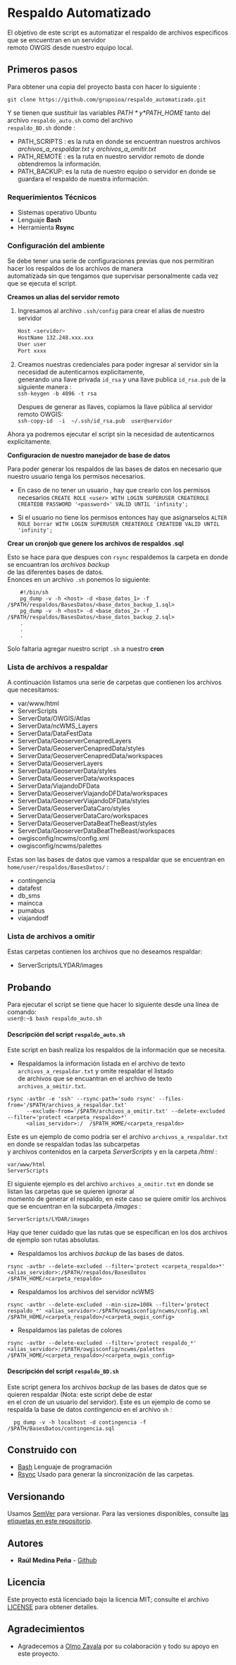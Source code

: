 # Respaldo Automatizado

El objetivo de este script es automatizar el respaldo de archivos especificos que se encuentran en un servidor  
remoto OWGIS desde nuestro equipo local.

## Primeros pasos
Para obtener una copia del proyecto basta con hacer lo siguiente : 
   
   `git clone https://github.com/grupoioa/respaldo_automatizado.git`  

Y se tienen que sustituir las variables *$PATH* y *$PATH_HOME* tanto del archivo `respaldo_auto.sh` como del archivo  
`respaldo_BD.sh` donde :  

   * PATH_SCRIPTS : es la ruta en donde se encuentran nuestros archivos *archivos_a_respaldar.txt* y *archivos_a_omitir.txt*   
   * PATH_REMOTE : es la ruta en nuestro servidor remoto de donde obtendremos la información.  
   * PATH_BACKUP: es la ruta de nuestro equipo o servidor en donde se guardara el respaldo de nuestra información.  
   
### Requerimientos Técnicos
   * Sistemas operativo Ubuntu
   * Lenguaje __Bash__
   * Herramienta __Rsync__  

### Configuración del ambiente
Se debe tener una serie de configuraciones previas que nos permitiran hacer los respaldos de los archivos de manera  
automatizada sin que tengamos que supervisar personalmente cada vez que se ejecuta el script.

__Creamos un alias del servidor remoto__

   1. Ingresamos al archivo `.ssh/config` para crear el alias de nuestro servidor  
      ```bash
      Host <servidor>
      HostName 132.248.xxx.xxx  
      User user  
      Port xxxx  
      ```  
   2. Creamos nuestras credenciales para poder ingresar al servidor sin la necesidad de autenticarnos explicitamente,  
      generando una llave privada ```id_rsa``` y una llave publica ```id_rsa.pub``` de la siguiente manera :  
      ```ssh-keygen -b 4096 -t rsa```  
      
      Despues de generar as llaves, copiamos la llave pública al servidor remoto OWGIS:  
      ```ssh-copy-id  -i  ~/.ssh/id_rsa.pub  user@servidor```  
      
   Ahora ya podremos ejecutar el script sin la necesidad de autenticarnos explicitamente.

__Configuracion de nuestro manejador de base de datos__

Para poder generar los respaldos de las bases de datos en necesario que nuestro usuario tenga los permisos necesarios.  
  
  * En caso de no tener un usuario , hay que crearlo con los permisos necesarios
  ```CREATE ROLE <user> WITH LOGIN SUPERUSER CREATEROLE CREATEDB PASSWORD '<password>' VALID UNTIL 'infinity';  ```
  
  * Si el usuario no tiene los permisos entonces hay que asignarselos
  ```ALTER ROLE borrar WITH LOGIN SUPERUSER CREATEROLE CREATEDB VALID UNTIL 'infinity'; ```  
  
__Crear un cronjob que genere los archivos de respaldos .sql__

Esto se hace para que despues con ```rsync``` respaldemos la carpeta en donde se encuantran los *archivos backup*  
de las diferentes bases de datos.  
Enonces en un archivo ```.sh``` ponemos lo siguiente:

  ``` 
      #!/bin/sh 
      pg_dump -v -h <host> -d <base_datos_1> -f /$PATH/respaldos/BasesDatos/<base_datos_backup_1.sql>
      pg_dump -v -h <host> -d <base_datos_2> -f /$PATH/respaldos/BasesDatos/<base_datos_backup_2.sql>
      .
      .
      .
  ```

Solo faltaria agregar nuestro script ```.sh``` a nuestro __cron__  

### Lista de archivos a respaldar

A continuación listamos una serie de carpetas que contienen los archivos que necesitamos:

  * var/www/html
  * ServerScripts
  * ServerData/OWGIS/Atlas
  * ServerData/ncWMS_Layers
  * ServerData/DataFestData
  * ServerData/GeoserverCenapredLayers
  * ServerData/GeoserverCenapredData/styles
  * ServerData/GeoserverCenapredData/workspaces
  * ServerData/GeoserverLayers
  * ServerData/GeoserverData/styles
  * ServerData/GeoserverData/workspaces
  * ServerData/ViajandoDFData
  * ServerData/GeoserverViajandoDFData/workspaces
  * ServerData/GeoserverViajandoDFData/styles
  * ServerData/GeoserverDataCaro/styles
  * ServerData/GeoserverDataCaro/workspaces
  * ServerData/GeoserverDataBeatTheBeast/styles
  * ServerData/GeoserverDataBeatTheBeast/workspaces
  * owgisconfig/ncwms/config.xml
  * owgisconfig/ncwms/palettes
  
Estas son las bases de datos que vamos a respaldar que se encuentran en ```home/user/respaldos/BasesDatos/``` :  

  * contingencia
  * datafest
  * db_sms
  * maincca
  * pumabus
  * viajandodf
 
 ### Lista de archivos a omitir
 
 Estas carpetas contienen los archivos que no deseamos respaldar:
 
  * ServerScripts/LYDAR/images

## Probando
Para ejecutar el script se tiene que hacer lo siguiente desde una línea de comando:  
   `user@:~$ bash respaldo_auto.sh`  

 #### Descripción del script `` respaldo_auto.sh ``
 Este script en bash realiza los respaldos de la información que se necesita. 
 
 * Respaldamos la información listada en el archivo de texto ``archivos_a_respaldar.txt`` y omite respaldar el listado  
   de archivos que se encuantran en el archivo de texto ``archivos_a_omitir.txt``.
 
 ```
 rsync -avtbr -e 'ssh' --rsync-path='sudo rsync' --files-from='/$PATH/archivos_a_respaldar.txt'  
       --exclude-from='/$PATH/archivos_a_omitir.txt' --delete-excluded --filter='protect <carpeta_respaldo>*'  
       <alias_servidor>:/  /$PATH_HOME/<carpeta_respaldo>
 ```
 Este es un ejemplo de como podría ser el archivo ``archivos_a_respaldar.txt`` en donde se respaldan todas las subcarpetas  
 y archivos contenidos en la carpeta *ServerScripts* y en la carpeta */html* :  
 
 ```
 var/www/html  
 ServerScripts 
 ```
 
 El siguiente ejemplo es del archivo ``archivos_a_omitir.txt`` en donde se listan las carpetas que se quieren ignorar al  
 momento de generar el respaldo, en este caso se quiere omitir los archivos que se encuentran en la subcarpeta */images* :  
  
 ```
 ServerScripts/LYDAR/images
 ```
 Hay que tener cuidado que las rutas que se especifican en los dos archivos de ejemplo son rutas absolutas.  
 
 * Respaldamos los archivos *backup* de las bases de datos.  

 ```
 rsync -avtbr --delete-excluded --filter='protect <carpeta_respaldo>*' <alias_servidor>:/$PATH/respaldos/BasesDatos /$PATH_HOME/<carpeta_respaldo>
 ```
 
 * Respaldamos los archivos del servidor ncWMS 
 ```
 rsync -avtbr --delete-excluded --min-size=100k --filter='protect respaldo_*' <alias_servidor>:/$PATH/owgisconfig/ncwms/config.xml  /$PATH_HOME/<carpeta_respaldo>/<carpeta_owgis_config>
 ```
 
 * Respaldamos las paletas de colores
 ```
 rsync -avtbr --delete-excluded --filter='protect respaldo_*' <alias_servidor>:/$PATH/owgisconfig/ncwms/palettes /$PATH_HOME/<carpeta_respaldo>/<carpeta_owgis_config>
 ```
 
 #### Descripción del script ``respaldo_BD.sh``
  Este script genera los archivos _backup_ de las bases de datos que se quieren respaldar (Nota: este script debe de estar  
  en el cron de un usuario del servidor).
  Este es un ejemplo de como se respalda la base de datos *contingencia* en el archivo `sh` :  
    
      pg_dump -v -h localhost -d contingencia -f  /$PATH/BasesDatos/contingencia.sql 
     
## Construido con
* [Bash][1] Lenguaje de programación
* [Rsync][2] Usado para generar la sincronización de las carpetas.

## Versionando  
Usamos [SemVer][3] para versionar. Para las versiones disponibles, consulte [las etiquetas en este repositorio][4].

## Autores
* **Raúl Medina Peña** - [Github][5]

## Licencia
Este proyecto está licenciado bajo la licencia MIT; consulte el archivo [LICENSE](LICENSE) para obtener detalles.

## Agradecimientos  
* Agradecemos a [Olmo Zavala][6] por su colaboración y todo su apoyo en este proyecto.

[1]: https://www.gnu.org/software/bash/
[2]: http://rsync.samba.org/
[3]: https://semver.org/lang/es/
[4]: https://github.com/grupoioa/respaldo_automatizado/tags
[5]: https://github.com/rmedina09
[6]: https://github.com/olmozavala
